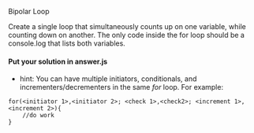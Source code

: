 Bipolar Loop

Create a single loop that simultaneously counts up on one variable, while counting down on another.  The only code inside the for loop should be a console.log that lists both variables.

#### Put your solution in answer.js

- hint: You can have multiple initiators, conditionals, and incrementers/decrementers in the same <em>for</em> loop.  For example:

```
for(<initiator 1>,<initiator 2>; <check 1>,<check2>; <increment 1>,<increment 2>){
	//do work
}
```
